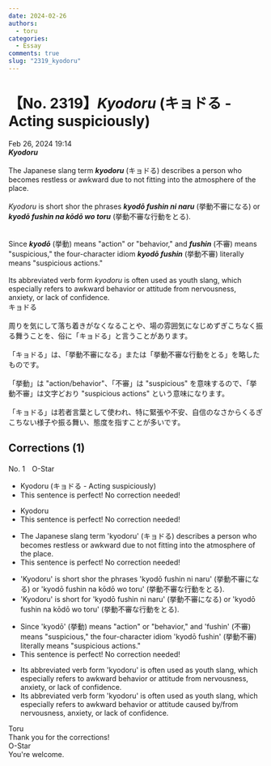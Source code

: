 ```yaml
---
date: 2024-02-26
authors:
  - toru
categories:
  - Essay
comments: true
slug: "2319_kyodoru"
---
```


# 【No. 2319】<strong><em>Kyodoru</em></strong> (キョドる - Acting suspiciously)
<div class="date">Feb 26, 2024 19:14</div>
<div id="post"><div id="body_show_ori">
<strong><em>Kyodoru</em></strong><br/><br/>The Japanese slang term <strong><em>kyodoru</em></strong> (キョドる) describes a person who becomes restless or awkward due to not fitting into the atmosphere of the place.<br/><br/><em>Kyodoru</em> is short shor the phrases <strong><em>kyodō fushin ni naru</em></strong> (挙動不審になる) or <strong><em>kyodō fushin na kōdō wo toru</em></strong> (挙動不審な行動をとる).<br/><br/><br/>Since <strong><em>kyodō</em></strong> (挙動) means "action" or "behavior," and <strong><em>fushin</em></strong> (不審) means "suspicious," the four-character idiom <strong><em>kyodō fushin</em></strong> (挙動不審) literally means "suspicious actions."<br/><br/>Its abbreviated verb form <em>kyodoru</em> is often used as youth slang, which especially refers to awkward behavior or attitude from nervousness, anxiety, or lack of confidence.
</div></div>

<!-- more -->

<div id="post_ja"><div id="body_show_mo">
キョドる<br/><br/>周りを気にして落ち着きがなくなることや、場の雰囲気になじめずぎこちなく振る舞うことを、俗に「キョドる」と言うことがあります。<br/><br/>「キョドる」は、「挙動不審になる」または「挙動不審な行動をとる」を略したものです。<br/><br/>「挙動」は "action/behavior"、「不審」は "suspicious" を意味するので、「挙動不審」は文字どおり "suspicious actions" という意味になります。<br/><br/>「キョドる」は若者言葉として使われ、特に緊張や不安、自信のなさからくるぎこちない様子や振る舞い、態度を指すことが多いです。
</div></div>

## Corrections (1)
<div id="block"><div class="first_name"> No. 1　<span class="just_name">O-Star</span></div><div id="block2">
<ul class="correction_field">
<li class="incorrect">Kyodoru (キョドる - Acting suspiciously)</li>
<li class="corrected perfect">This sentence is perfect! No correction needed!</li>
</ul>
<ul class="correction_field">
<li class="incorrect">Kyodoru</li>
<li class="corrected perfect">This sentence is perfect! No correction needed!</li>
</ul>
<ul class="correction_field">
<li class="incorrect">The Japanese slang term 'kyodoru' (キョドる) describes a person who becomes restless or awkward due to not fitting into the atmosphere of the place.</li>
<li class="corrected perfect">This sentence is perfect! No correction needed!</li>
</ul>
<ul class="correction_field">
<li class="incorrect">'Kyodoru' is short shor the phrases 'kyodō fushin ni naru' (挙動不審になる) or 'kyodō fushin na kōdō wo toru' (挙動不審な行動をとる).</li>
<li class="corrected correct">
'Kyodoru' is<span class="f_bold"> short for </span>'kyodō fushin ni naru' (挙動不審になる) or 'kyodō fushin na kōdō wo toru' (挙動不審な行動をとる).
</li>
</ul>
<ul class="correction_field">
<li class="incorrect">Since 'kyodō' (挙動) means "action" or "behavior," and 'fushin' (不審) means "suspicious," the four-character idiom 'kyodō fushin' (挙動不審) literally means "suspicious actions."</li>
<li class="corrected perfect">This sentence is perfect! No correction needed!</li>
</ul>
<ul class="correction_field">
<li class="incorrect">Its abbreviated verb form 'kyodoru' is often used as youth slang, which especially refers to awkward behavior or attitude from nervousness, anxiety, or lack of confidence.</li>
<li class="corrected correct">
Its abbreviated verb form 'kyodoru' is often used as youth slang, which especially refers to awkward behavior or attitude <span class="f_blue">caused by/from </span>nervousness, anxiety, or lack of confidence.
</li>
</ul>
</div><div class="name"><span class="just_name">Toru</span><br>
Thank you for the corrections!
</div>
<div class="name"><span class="just_name">O-Star</span><br>
You're welcome.
</div>
</div>
